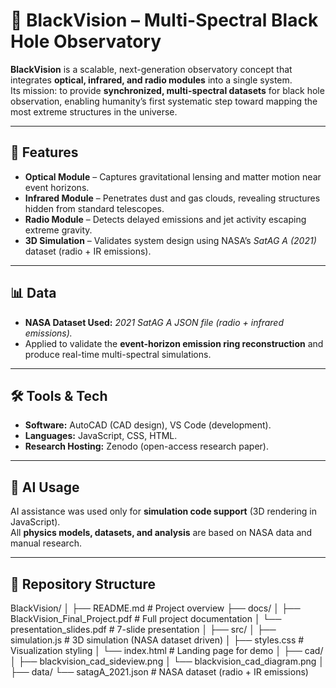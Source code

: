 # 🚀 BlackVision – Multi-Spectral Black Hole Observatory  

**BlackVision** is a scalable, next-generation observatory concept that integrates **optical, infrared, and radio modules** into a single system.  
Its mission: to provide **synchronized, multi-spectral datasets** for black hole observation, enabling humanity’s first systematic step toward mapping the most extreme structures in the universe.  

---

## 🔑 Features
- **Optical Module** – Captures gravitational lensing and matter motion near event horizons.  
- **Infrared Module** – Penetrates dust and gas clouds, revealing structures hidden from standard telescopes.  
- **Radio Module** – Detects delayed emissions and jet activity escaping extreme gravity.  
- **3D Simulation** – Validates system design using NASA’s *SatAG A (2021)* dataset (radio + IR emissions).  

---

## 📊 Data
- **NASA Dataset Used:** *2021 SatAG A JSON file (radio + infrared emissions).*  
- Applied to validate the **event-horizon emission ring reconstruction** and produce real-time multi-spectral simulations.  

---

## 🛠 Tools & Tech
- **Software:** AutoCAD (CAD design), VS Code (development).  
- **Languages:** JavaScript, CSS, HTML.  
- **Research Hosting:** Zenodo (open-access research paper).  

---

## 🤖 AI Usage
AI assistance was used only for **simulation code support** (3D rendering in JavaScript).  
All **physics models, datasets, and analysis** are based on NASA data and manual research.  

---

## 📂 Repository Structure
BlackVision/
│
├── README.md # Project overview
├── docs/
│ ├── BlackVision_Final_Project.pdf # Full project documentation
│ └── presentation_slides.pdf # 7-slide presentation
│
├── src/
│ ├── simulation.js # 3D simulation (NASA dataset driven)
│ ├── styles.css # Visualization styling
│ └── index.html # Landing page for demo
│
├── cad/
│ ├── blackvision_cad_sideview.png
│ └── blackvision_cad_diagram.png
│
├── data/
└── satagA_2021.json # NASA dataset (radio + IR emissions)
